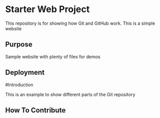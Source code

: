 # Starter Web Project

This repository is for showing how Git and GitHub work. This is a simple website

## Purpose

Sample website with plenty of files for demos

## Deployment

#Introduction

This is an example to show different parts of the Git repository

## How To Contribute
